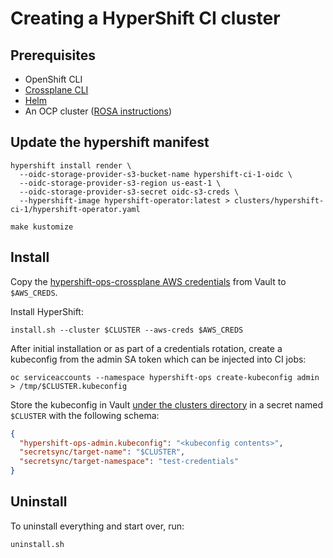 # Creating a HyperShift CI cluster

## Prerequisites

- OpenShift CLI
- [Crossplane CLI](https://crossplane.io/docs/v1.6/getting-started/install-configure.html#install-crossplane-cli)
- [Helm](https://helm.sh/)
- An OCP cluster ([ROSA instructions](https://www.rosaworkshop.io/rosa/2-deploy/#automatic-mode))

## Update the hypershift manifest
```shell
hypershift install render \
  --oidc-storage-provider-s3-bucket-name hypershift-ci-1-oidc \
  --oidc-storage-provider-s3-region us-east-1 \
  --oidc-storage-provider-s3-secret oidc-s3-creds \
  --hypershift-image hypershift-operator:latest > clusters/hypershift-ci-1/hypershift-operator.yaml

make kustomize
```

## Install

Copy the [hypershift-ops-crossplane AWS credentials](https://vault.ci.openshift.org/ui/vault/secrets/kv/show/selfservice/hypershift-team/ops/hypershift-ops-crossplane) from Vault to `$AWS_CREDS`.

Install HyperShift:

```shell
install.sh --cluster $CLUSTER --aws-creds $AWS_CREDS
```

After initial installation or as part of a credentials rotation, create a
kubeconfig from the admin SA token which can be injected into CI jobs:

```shell
oc serviceaccounts --namespace hypershift-ops create-kubeconfig admin > /tmp/$CLUSTER.kubeconfig
```

Store the kubeconfig in Vault [under the clusters directory](https://vault.ci.openshift.org/ui/vault/secrets/kv/list/selfservice/hypershift-team/ops/clusters/) in a secret named `$CLUSTER` with the following schema:

```json
{
  "hypershift-ops-admin.kubeconfig": "<kubeconfig contents>",
  "secretsync/target-name": "$CLUSTER",
  "secretsync/target-namespace": "test-credentials"
}
```

## Uninstall

To uninstall everything and start over, run:

```shell
uninstall.sh
```

